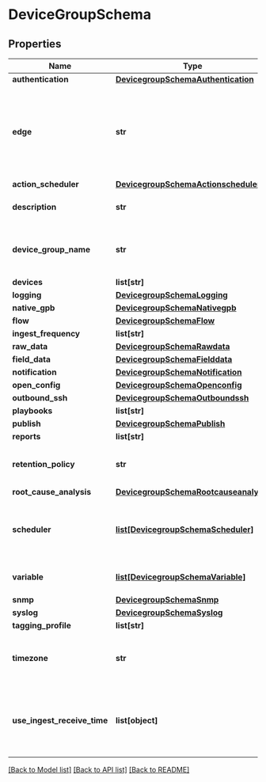 # DeviceGroupSchema

## Properties
Name | Type | Description | Notes
------------ | ------------- | ------------- | -------------
**authentication** | [**DevicegroupSchemaAuthentication**](DevicegroupSchemaAuthentication.md) |  | [optional] 
**edge** | **str** | JFM: edge this device group belongs to. This should be of the format &lt;organization-name&gt;.&lt;site-name&gt;.&lt;edge-name&gt; | [optional] 
**action_scheduler** | [**DevicegroupSchemaActionscheduler**](DevicegroupSchemaActionscheduler.md) |  | [optional] 
**description** | **str** | Description about the device group | [optional] 
**device_group_name** | **str** | Name of the group. Should be of pattern [a-zA-Z][a-zA-Z0-9-]* | 
**devices** | **list[str]** |  | [optional] 
**logging** | [**DevicegroupSchemaLogging**](DevicegroupSchemaLogging.md) |  | [optional] 
**native_gpb** | [**DevicegroupSchemaNativegpb**](DevicegroupSchemaNativegpb.md) |  | [optional] 
**flow** | [**DevicegroupSchemaFlow**](DevicegroupSchemaFlow.md) |  | [optional] 
**ingest_frequency** | **list[str]** |  | [optional] 
**raw_data** | [**DevicegroupSchemaRawdata**](DevicegroupSchemaRawdata.md) |  | [optional] 
**field_data** | [**DevicegroupSchemaFielddata**](DevicegroupSchemaFielddata.md) |  | [optional] 
**notification** | [**DevicegroupSchemaNotification**](DevicegroupSchemaNotification.md) |  | [optional] 
**open_config** | [**DevicegroupSchemaOpenconfig**](DevicegroupSchemaOpenconfig.md) |  | [optional] 
**outbound_ssh** | [**DevicegroupSchemaOutboundssh**](DevicegroupSchemaOutboundssh.md) |  | [optional] 
**playbooks** | **list[str]** |  | [optional] 
**publish** | [**DevicegroupSchemaPublish**](DevicegroupSchemaPublish.md) |  | [optional] 
**reports** | **list[str]** |  | [optional] 
**retention_policy** | **str** | Name of the retention policy to be applied | [optional] 
**root_cause_analysis** | [**DevicegroupSchemaRootcauseanalysis**](DevicegroupSchemaRootcauseanalysis.md) |  | [optional] 
**scheduler** | [**list[DevicegroupSchemaScheduler]**](DevicegroupSchemaScheduler.md) | List of schedulers associated with the playbook instances | [optional] 
**variable** | [**list[DevicegroupSchemaVariable]**](DevicegroupSchemaVariable.md) | Playbook variable configuration | [optional] 
**snmp** | [**DevicegroupSchemaSnmp**](DevicegroupSchemaSnmp.md) |  | [optional] 
**syslog** | [**DevicegroupSchemaSyslog**](DevicegroupSchemaSyslog.md) |  | [optional] 
**tagging_profile** | **list[str]** |  | [optional] 
**timezone** | **str** | Timezone in the format +/-hh:mm, Example: -08:00 | [optional] 
**use_ingest_receive_time** | **list[object]** | Enable using ingest receive time in formulas like elapsed-time and rate-of-change | [optional] 

[[Back to Model list]](../README.md#documentation-for-models) [[Back to API list]](../README.md#documentation-for-api-endpoints) [[Back to README]](../README.md)


